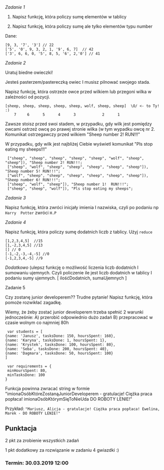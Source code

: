 *Zadanie 1*

1) Napisz funkcję, która policzy sumę elementów w tablicy



2) Napisz funkcję, która policzy sumę ale tylko elementów typu number

Dane:
```
[9, 3, '7', '3'] // 22
['5', '0', 9, 3, 2, 1, '9', 6, 7]  // 42
['3', 6, 6, 0, '5', 8, 5, '6', 2,'0'] // 41
```

*Zadanie 2*

Uratuj biedne owieczki!

Jesteś pasterzem/pastereczką owiec I musisz pilnować swojego stada.

Napisz funkcję, która ostrzeże owce przed wilkiem lub przegoni wilka w zależności od pozycji.

```
[sheep, sheep, sheep, sheep, sheep, wolf, sheep, sheep]  \O/ <- to Ty! :)
    7     6      5      4      3            2      1
 ```

Zawsze stoisz przed swoi stadem, w przypadku, gdy wilk jest pomiędzy owcami ostrzeż owcę po prawej stronie wilka (w tym wypadku owcę nr 2.
Komunikat ostrzegawczy przed wilkiem "Sheep number 2! RUN!!!"

W przypadku, gdy wilk jest najbliżej Ciebie wyświetl komunikat "Pls stop eating my sheeps!!!"
```
 ["sheep", "sheep", "sheep", "sheep", "sheep", "wolf", "sheep", "sheep"]), "Sheep number 2! RUN!!!;
 ["sheep", "wolf", "sheep", "sheep", "sheep", "sheep", "sheep"]), "Sheep number 5! RUN!!!";
 ["wolf", "sheep", "sheep", "sheep", "sheep", "sheep", "sheep"]), "Sheep number 6! RUN!!!";
 ["sheep", "wolf", "sheep"]), "Sheep number 1!  RUN!!!";
 ["sheep", "sheep", "wolf"]), "Pls stop eating my sheeps";
 ```

*Zadanie 3*

Napisz funkcję, która zwróci inicjały imienia I nazwiska, czyli po podaniu np `Harry  Potter` zwróci `H.P`


*Zadanie 4*

Napisz funkcję, która policzy sumę dodatnich liczb z tablicy. Użyj `reduce`

```
[1,2,3,4,5]  //15
[1,-2,3,4,5] //13
[] // 0
[-1,-2,-3,-4,-5] //0
[-1,2,3,4,-5] //9
```

*Dodatkowo* (ulepsz funkcję o możliwość liczenia liczb dodatnich I sumowaniu ujemnych. Czyli policzenie ile jest liczb dodatnich w tablicy I podaniu sumy ujemnych. [ ilośćDodatnich, sumaUjemnych ]


Zadanie 5

Czy zostanę junior developerem??
Trudne pytanie! Napisz funkcję, która pomoże rozwikłać zagadkę.

Wiemy, że żeby zostać junior developerem trzeba spełnić 2 warunki jednocześnie:
A) przerobić odpowiednio dużo zadań
B) przepracować w czasie wolnym co najmniej 80h
```
 var students = [
{name: 'Janusz', tasksDone: 150, hoursSpent: 160},
{name: 'Karyna', tasksDone: 1, hoursSpent: 1},
{name: 'Krystek', tasksDone: 100, hoursSpent: 80},
{name: 'Seba', tasksDone: 200, hoursSpent: 40},
{name: 'Dagmara', tasksDone: 50, hoursSpent: 100}
]

 var requirements = {
 minHoursSpent: 80,
 minTasksDone: 100
}
```

Funkcja powinna zwracać string w formie
"imionaOsóbKtóreZostanąJuniorDeveloperem - gratulacje! Ciężka praca popłaca! imionaOsóbKtórymSięToNieUda DO ROBOTY LENIE!"

Przykład: `"Mariusz, Alicja - gratulacje! Ciężka praca popłaca! Ewelina, Marek - DO ROBOTY LENIE!"`



## Punktacja
2 pkt za zrobienie wszystkich zadań

1 pkt  dodatkowy za rozwiązanie w zadaniu 4 gwiazdki :)

### Termin: 30.03.2019 12:00
